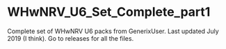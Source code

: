 # WHwNRV_U6_Set_Complete_part1
Complete set of WHwNRV U6 packs from GenerixUser. Last updated July 2019 (I think).
Go to releases for all the files.
